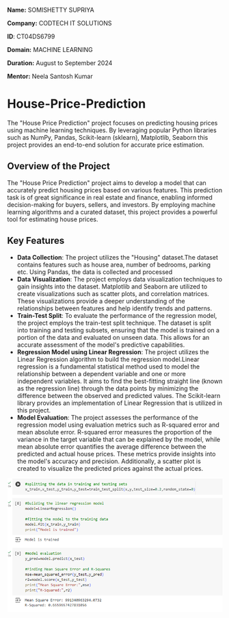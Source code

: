 **Name:** SOMISHETTY SUPRIYA

**Company:** CODTECH IT SOLUTIONS

**ID**: CT04DS6799

**Domain:** MACHINE LEARNING

**Duration:** August to September 2024

**Mentor:** Neela Santosh Kumar

# House-Price-Prediction
The "House Price Prediction" project focuses on predicting housing prices using machine learning techniques. By leveraging popular Python libraries such as NumPy, Pandas, Scikit-learn (sklearn), Matplotlib, Seaborn this project provides an end-to-end solution for accurate price estimation.
## Overview of the Project
The "House Price Prediction" project aims to develop a model that can accurately predict housing prices based on various features. This prediction task is of great significance in real estate and finance, enabling informed decision-making for buyers, sellers, and investors. By employing machine learning algorithms and a curated dataset, this project provides a powerful tool for estimating house prices.
## Key Features
* **Data Collection**: The project utilizes the "Housing" dataset.The dataset contains features such as house area, number of bedrooms, parking etc. Using Pandas, the data is collected and processed
*  **Data Visualization**: The project employs data visualization techniques to gain insights into the dataset. Matplotlib and Seaborn are utilized to create visualizations such as scatter plots, and correlation matrices. These visualizations provide a deeper understanding of the relationships between features and help identify trends and patterns.
*  **Train-Test Split**: To evaluate the performance of the regression model, the project employs the train-test split technique. The dataset is split into training and testing subsets, ensuring that the model is trained on a portion of the data and evaluated on unseen data. This allows for an accurate assessment of the model's predictive capabilities.
*  **Regression Model using Linear Regression**: The project utilizes the Linear Regression algorithm to build the regression model.Linear regression is a fundamental statistical method used to model the relationship between a dependent variable and one or more independent variables. It aims to find the best-fitting straight line (known as the regression line) through the data points by minimizing the difference between the observed and predicted values. The Scikit-learn library provides an implementation of Linear Regression that is utilized in this project.
*  **Model Evaluation**: The project assesses the performance of the regression model using evaluation metrics such as R-squared error and mean absolute error. R-squared error measures the proportion of the variance in the target variable that can be explained by the model, while mean absolute error quantifies the average difference between the predicted and actual house prices. These metrics provide insights into the model's accuracy and precision. Additionally, a scatter plot is created to visualize the predicted prices against the actual prices.

![image alt](https://github.com/supriya-somishetty/House-Price-Prediction/blob/7eb53a98bf9dac988a9d6914cfa1c9d4277777ad/price_prediction_output.png)
